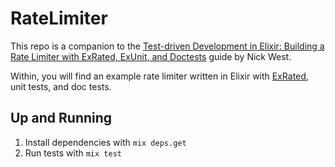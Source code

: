 # RateLimiter

This repo is a companion to the [Test-driven Development in Elixir: Building a Rate Limiter with ExRated, ExUnit, and Doctests]() 
guide by Nick West.

Within, you will find an example rate limiter written in Elixir 
with [ExRated](), unit tests, and doc tests.

## Up and Running

1. Install dependencies with `mix deps.get`
2. Run tests with `mix test`

<!-- ## Package Installation

If [available in Hex](https://hex.pm/docs/publish), the package can be installed
by adding `rate_limiter` to your list of dependencies in `mix.exs`:

```elixir
def deps do
  [
    {:rate_limiter, "~> 0.1.0"}
  ]
end
```

Documentation can be generated with [ExDoc](https://github.com/elixir-lang/ex_doc)
and published on [HexDocs](https://hexdocs.pm). Once published, the docs can
be found at <https://hexdocs.pm/rate_limiter>.
 -->
